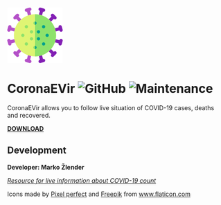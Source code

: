 ![](https://github.com/sucyfer/CoronaEVir/blob/master/icon2.png)


# CoronaEVir  ![GitHub](https://img.shields.io/github/license/sucyfer/CoronaEVir?color=%23df2626)   ![Maintenance](https://img.shields.io/maintenance/yes/2020)  

CoronaEVir allows you to follow live situation of COVID-19 cases, deaths and recovered.

[**DOWNLOAD**](https://github.com/sucyfer/CoronaEVir/raw/master/CoronaEVir.apk)


## Development

**Developer: Marko Žlender**

[*Resource for live information about COVID-19 count*](https://www.worldometers.info/coronavirus/)

<div>Icons made by <a href="https://www.flaticon.com/authors/pixel-perfect" title="Pixel perfect">Pixel perfect</a> and <a href="https://www.flaticon.com/authors/freepik" title="Freepik">Freepik</a> from <a href="https://www.flaticon.com/" title="Flaticon">www.flaticon.com</a></div>

